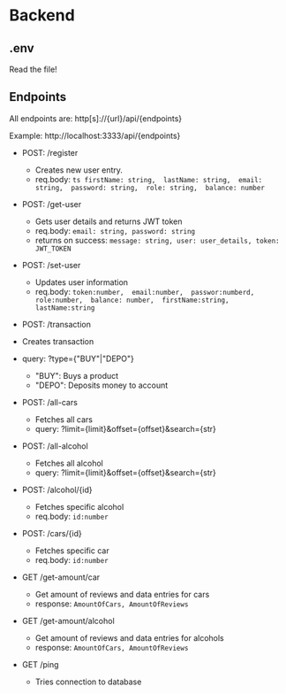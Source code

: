 # Backend

## .env
 Read the file!

## Endpoints
  All endpoints are: http[s]://{url}/api/{endpoints}

  Example: http://localhost:3333/api/{endpoints}

 - POST: /register
    - Creates new user entry.
    -   req.body: ```ts
            firstName: string, 
            lastName: string, 
            email: string, 
            password: string, 
            role: string, 
            balance: number
            ```
        
 - POST: /get-user
    - Gets user details and returns JWT token
    - req.body: ```
                email: string,
                password: string
                ```
    - returns on success:  ```
                message: string,
                user: user_details,
                token: JWT_TOKEN
                ```
 
 - POST: /set-user
    - Updates user information
    - req.body: ```
            token:number, 
            email:number, 
            passwor:numberd, 
            role:number, 
            balance: number, 
            firstName:string, 
            lastName:string 
            ```
 - POST: /transaction
  - Creates transaction
  - query: ?type={"BUY"|"DEPO"}
    - "BUY": Buys a product
    - "DEPO": Deposits money to account
 - POST: /all-cars
   - Fetches all cars
   - query: ?limit={limit}&offset={offset}&search={str}

 - POST: /all-alcohol 
   - Fetches all alcohol
   - query: ?limit={limit}&offset={offset}&search={str}
   
 - POST: /alcohol/{id}
   - Fetches specific alcohol
   - req.body: ```
               id:number
               ```

 - POST: /cars/{id}
   - Fetches specific car
   - req.body: ```
               id:number
               ```

 - GET /get-amount/car
   - Get amount of reviews and data entries for cars
   - response: ```
                AmountOfCars,
                AmountOfReviews
                ```

 - GET /get-amount/alcohol
   - Get amount of reviews and data entries for alcohols
   - response: ```
                AmountOfCars,
                AmountOfReviews
                ```


 - GET /ping
    - Tries connection to database
 